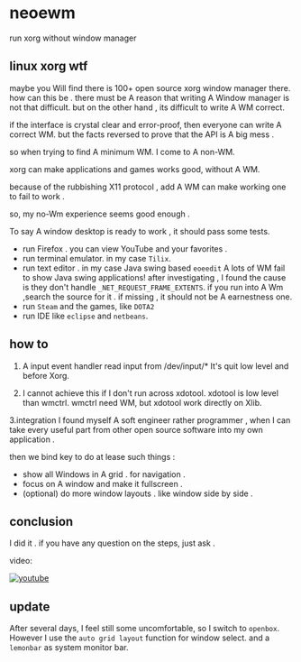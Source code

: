 # neoewm
run xorg without window manager


## linux xorg wtf
maybe you Will find there is 100+ open source xorg window manager there.
how can this be . there must be A reason that writing A Window manager is not that difficult.
but on the other hand , its difficult to write A WM correct.

if the interface is crystal clear and error-proof, then everyone can write A correct WM.
but the facts reversed to prove that the API is A big mess .

so when trying to find A minimum WM. I come to A non-WM.

xorg can make applications and games works good, without A WM.

because of the rubbishing X11 protocol , add A WM can make working one to fail to work .

so, my no-Wm experience seems good enough .

To say A window desktop is ready to work , it should pass some tests.

* run Firefox . you can view YouTube and your favorites .
* run terminal emulator. in my case `Tilix`.
* run text editor . in my case Java swing based `eoeedit`
	A lots of WM fail to show Java swing applications! after investigating , I found the cause is they don't handle `_NET_REQUEST_FRAME_EXTENTS`.
	if you run into A Wm ,search the source for it . if missing , it should not be A earnestness one.
* run `Steam` and the games, like `DOTA2`
* run IDE like `eclipse` and `netbeans`.


## how to 
1. A input event handler read input from /dev/input/*
It's quit low level and before Xorg.

2. I cannot achieve this if I don't run across xdotool.
xdotool is low level than wmctrl.
wmctrl need WM, but xdotool work directly on Xlib.

3.integration 
I found myself A soft engineer rather programmer , when I can take every useful part from other open source software into my own application .

then we bind key to do at lease such things :
* show all Windows in A grid . for navigation .
* focus on A window and make it fullscreen .
* (optional) do more window layouts . like window side by side .


## conclusion 
I did it . 
if you have any question on the steps, just ask .

video:

[![youtube](https://img.youtube.com/vi/RhF2zd0oMYs/0.jpg)](https://youtu.be/RhF2zd0oMYs)


## update
After several days, I feel still some uncomfortable, so I switch to `openbox`. However I use the `auto grid layout` function for window select. and a `lemonbar` as system monitor bar.









